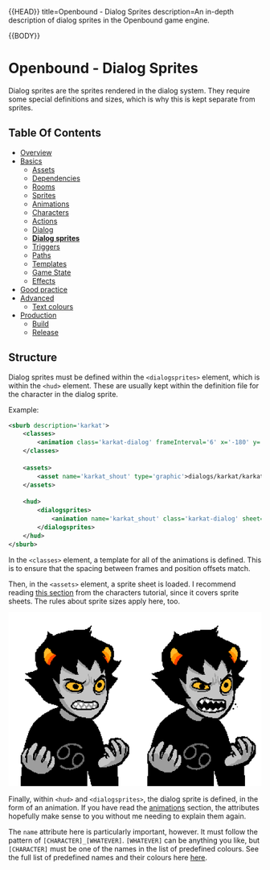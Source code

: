 {{HEAD}}
title=Openbound - Dialog Sprites
description=An in-depth description of dialog sprites in the Openbound game engine.

{{BODY}}

# Openbound - Dialog Sprites

Dialog sprites are the sprites rendered in the dialog system. They require some special definitions and sizes, which is why this is kept separate from sprites.

## Table Of Contents

-   [Overview](./openbound-overview)
-   [Basics](./openbound-basics)
    -   [Assets](./openbound-assets)
    -   [Dependencies](./openbound-dependencies)
    -   [Rooms](./openbound-rooms)
    -   [Sprites](./openbound-sprites)
    -   [Animations](./openbound-animations)
    -   [Characters](./openbound-characters)
    -   [Actions](./openbound-actions)
    -   [Dialog](./openbound-dialog)
    -   [**Dialog sprites**](./openbound-dialog-sprites)
    -   [Triggers](./openbound-triggers)
    -   [Paths](./openbound-paths)
    -   [Templates](./openbound-templates)
    -   [Game State](./openbound-gamestate)
    -   [Effects](./openbound-effects)
-   [Good practice](./openbound-good-practice)
-   [Advanced](./openbound-advanced)
    -   [Text colours](./openbound-text-colours)
-   [Production](./openbound-production)
    -   [Build](./openbound-build)
    -   [Release](openbound-release)

## Structure

Dialog sprites must be defined within the `<dialogsprites>` element, which is within the `<hud>` element. These are usually kept within the definition file for the character in the dialog sprite.

Example:

```xml
<sburb description='karkat'>
    <classes>
        <animation class='karkat-dialog' frameInterval='6' x='-180' y='-454'/>
    </classes>

    <assets>
        <asset name='karkat_shout' type='graphic'>dialogs/karkat/karkat_shout.png</asset>
    </assets>

    <hud>
        <dialogsprites>
            <animation name='karkat_shout' class='karkat-dialog' sheet='karkat_shout' length='2'/>
        </dialogsprites>
    </hud>
</sburb>
```

In the `<classes>` element, a template for all of the animations is defined. This is to ensure that the spacing between frames and position offsets match.

Then, in the `<assets>` element, a sprite sheet is loaded. I recommend reading [this section](./openbound-characters#sprite-sheet) from the characters tutorial, since it covers sprite sheets. The rules about sprite sizes apply here, too.

![Karkat's shouting sprite sheet](./images/karkat_shout.png "Karkat's shouting sprite sheet")

Finally, within `<hud>` and `<dialogsprites>`, the dialog sprite is defined, in the form of an animation. If you have read the [animations](./openbound-animations.md) section, the attributes hopefully make sense to you without me needing to explain them again.

The `name` attribute here is particularly important, however. It must follow the pattern of `[CHARACTER]_[WHATEVER]`. `[WHATEVER]` can be anything you like, but `[CHARACTER]` must be one of the names in the list of predefined colours. See the full list of predefined names and their colours here [here](./openbound-dialog#predefined-colours).
